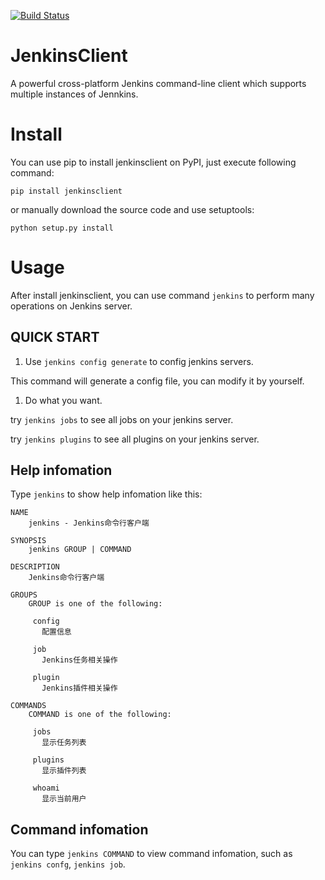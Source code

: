 [![Build Status](https://img.shields.io/travis/com/hummerstudio/jenkinsclient/master?logo=travis)](https://travis-ci.com/hummerstudio/jenkinsclient)

# JenkinsClient

A powerful cross-platform Jenkins command-line client which supports multiple instances of Jennkins.

# Install

You can use pip to install jenkinsclient on PyPI, just execute following command:

`pip install jenkinsclient`

or manually download the source code and use setuptools:

`python setup.py install`

# Usage

After install jenkinsclient, you can use command `jenkins` to perform many operations on Jenkins server.

## QUICK START

1. Use `jenkins config generate` to config jenkins servers.

This command will generate a config file, you can modify it by yourself.

1. Do what you want.

try `jenkins jobs` to see all jobs on your jenkins server.

try `jenkins plugins` to see all plugins on your jenkins server.

## Help infomation

Type `jenkins` to show help infomation like this:

```
NAME
    jenkins - Jenkins命令行客户端

SYNOPSIS
    jenkins GROUP | COMMAND

DESCRIPTION
    Jenkins命令行客户端

GROUPS
    GROUP is one of the following:

     config
       配置信息

     job
       Jenkins任务相关操作

     plugin
       Jenkins插件相关操作

COMMANDS
    COMMAND is one of the following:

     jobs
       显示任务列表

     plugins
       显示插件列表

     whoami
       显示当前用户
```

## Command infomation

You can type `jenkins COMMAND` to view command infomation, such as `jenkins confg`, `jenkins job`.
